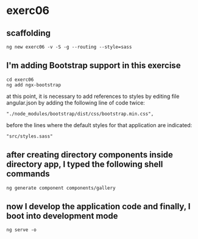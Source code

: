 # exerc06

## scaffolding

```shell
ng new exerc06 -v -S -g --routing --style=sass
```

## I'm adding Bootstrap support in this exercise

```shell
cd exerc06
ng add ngx-bootstrap
```

at this point, it is necessary to add references to styles by editing file angular.json by adding the following line of code twice:

```text
"./node_modules/bootstrap/dist/css/bootstrap.min.css",
```

before the lines where the default styles for that application are indicated:

```text
"src/styles.sass"
```

## after creating directory components inside directory app, I typed the following shell commands

```shell
ng generate component components/gallery
```

## now I develop the application code and finally, I boot into development mode

```shell
ng serve -o
```
